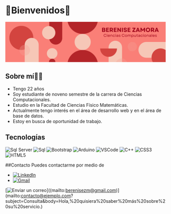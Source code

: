 # 💫Bienvenidos💫
![Portada Readme](portada.png)

## Sobre mí☝🏽
* Tengo 22 años
* Soy estudiante de noveno semestre de la carrera de Ciencias Computacionales.
* Estudio en la Facultad de Ciencias Físico Matemáticas.
* Actualmente tengo interés en el área de desarrollo web y en el área de base de datos.
* Estoy en busca de oportunidad de trabajo.

## Tecnologías
![Sql Server](https://img.shields.io/badge/Microsoft%20SQL%20Server-CC2927?style=for-the-badge&logo=microsoft%20sql%20server&logoColor=white)
![Sql](https://img.shields.io/badge/MySQL-005C84?style=for-the-badge&logo=mysql&logoColor=white)
![Bootstrap](https://img.shields.io/badge/Bootstrap-563D7C?style=for-the-badge&logo=bootstrap&logoColor=white)
![Arduino](https://img.shields.io/badge/Arduino_IDE-00979D?style=for-the-badge&logo=arduino&logoColor=white)
![VSCode](https://img.shields.io/badge/VSCode-0078D4?style=for-the-badge&logo=visual%20studio%20code&logoColor=white)
![C++](https://img.shields.io/badge/C%2B%2B-00599C?style=for-the-badge&logo=c%2B%2B&logoColor=white)
![CSS3](https://img.shields.io/badge/CSS3-1572B6?style=for-the-badge&logo=css3&logoColor=white)
![HTML5](https://img.shields.io/badge/HTML5-E34F26?style=for-the-badge&logo=html5&logoColor=white)

##Contacto
Puedes contactarme por medio de 
* [![LinkedIn](https://img.shields.io/badge/LinkedIn-0077B5?style=for-the-badge&logo=linkedin&logoColor=white)](https://www.linkedin.com/in/berenisezm/)
* [![Gmail](https://img.shields.io/badge/Gmail-D14836?style=for-the-badge&logo=gmail&logoColor=white)]((mailto:berenisezm@gmail.com))

[![Enviar un correo](https://img.shields.io/badge/Gmail-D14836?style=for-the-badge&logo=gmail&logoColor=white)]((mailto:berenisezm@gmail.com)](mailto:contacto@ejemplo.com?subject=Consulta&body=Hola,%20quisiera%20saber%20más%20sobre%20su%20servicio.)
